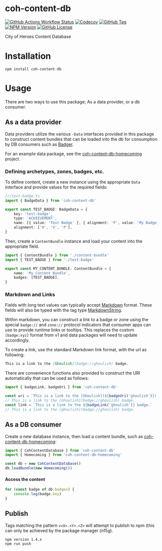 # coh-content-db

[![GitHub Actions Workflow Status](https://img.shields.io/github/actions/workflow/status/n15g/coh-content-db/build.yml?branch=master)](https://github.com/n15g/coh-content-db/actions)
[![Codecov](https://img.shields.io/codecov/c/github/n15g/coh-content-db)](https://app.codecov.io/gh/n15g/coh-content-db)
[![GitHub Tag](https://img.shields.io/github/v/tag/n15g/coh-content-db)](https://github.com/n15g/coh-content-db/tags)
[![NPM Version](https://img.shields.io/npm/v/coh-content-db)](https://www.npmjs.com/package/coh-content-db)
[![GitHub License](https://img.shields.io/github/license/n15g/coh-content-db)](LICENSE)

City of Heroes Content Database

# Installation

```
npm install coh-content-db
```

# Usage

There are two ways to use this package; As a data provider, or a db consumer.

## As a data provider

Data providers utilize the various `-Data` interfaces provided in this package to construct content bundles
that can be loaded into the db for consumption by DB consumers such as [Badger](https://github.com/n15g/badger).

For an example data package, see the [coh-content-db-homecoming](https://github.com/n15g/coh-content-db-homecoming) project.

### Defining archetypes, zones, badges, etc.

To define content, create a new instance using the appropriate `Data` interface and provide values for the required fields:

```typescript
///test-badge.ts
import { BadgeData } from 'coh-content-db'

export const TEST_BADGE: BadgeData = {
    key: 'test-badge',
    type: 'ACHIEVEMENT',
    name: [{ value: 'Test Badge' }, { alignment: 'P', value: 'My Badge for Praetorians' }],
    alignment: ['H', 'V', 'P'],
}
```

Then, create a `ContentBundle` instance and load your content into the appropriate field.

```typescript
import { ContentBundle } from './content-bundle'
import { TEST_BADGE } from './test-badge'

export const MY_CONTENT_BUNDLE: ContentBundle = {
    name: 'My Content Bundle',
    badges: [TEST_BADGE],
}
```

### Markdown and Links

Fields with long text values can typically accept [Markdown](https://www.markdownguide.org/) format. These fields will also be typed with the tag type [MarkdownString](src/main/api/markdown-string.ts).

Within markdown, you can construct a link to a badge or zone using the special `badge://` and `zone://` protocol indicators that consumer apps can use to provide runtime links or tooltips.
This replaces the custom `[badge:xyz]` format from v1 and data packages will need to update accordingly.

To create a link, use the standard Markdown link format, with the url as following:

```markdown
This is a link to the [Ghoulish](badge://ghoulish) badge.
```

There are convenience functions also provided to construct the URI automatically that can be used as follows:

```typescript
import { badgeLink, badgeUri } from 'coh-content-db'

const uri = `This is a link to the [Ghoulish](${badgeUri('ghoulish')}) badge.`
// This is a link to the [Ghoulish](badge://ghoulish) badge.
const link = `This is a link to the ${badgeLink('ghoulish')} badge.`
// This is a link to the [ghoulish](badge://ghoulish) badge.
```

## As a DB consumer

Create a new database instance, then load a content bundle, such as [coh-content-db-homecoming](https://github.com/n15g/coh-content-db-homecoming):

```typescript
import { CohContentDatabase } from 'coh-content-db'
import { Homecoming } from 'coh-content-db-homecoming'

const db = new CohContentDatabase()
db.loadBundle(new Homecoming())
```

#### Access the content

```typescript
for (const badge of db.badges) {
    console.log(badge.key)
}
```

## Publish

Tags matching the pattern `v<X>.<Y>.<Z>` will attempt to publish to npm (this can only be achieved by the package manager (n15g).

```shell
npm version 1.4.x
npm run push
```
